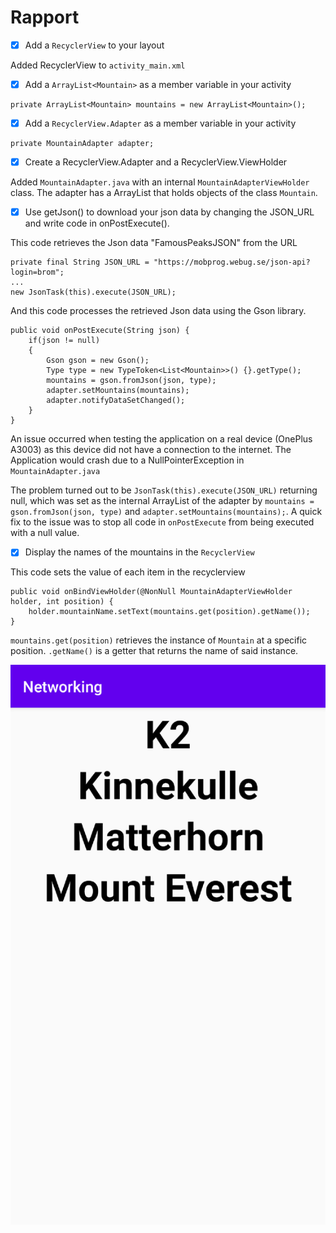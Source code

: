 
# Rapport

- [x] Add a `RecyclerView` to your layout

Added RecyclerView to `activity_main.xml`

- [x] Add a `ArrayList<Mountain>` as a member variable in your activity

```
private ArrayList<Mountain> mountains = new ArrayList<Mountain>();
```

- [x] Add a `RecyclerView.Adapter` as a member variable in your activity

```
private MountainAdapter adapter;
```

- [x] Create a RecyclerView.Adapter and a RecyclerView.ViewHolder

Added `MountainAdapter.java` with an internal `MountainAdapterViewHolder` class. The adapter has a
ArrayList that holds objects of the class `Mountain`.

- [x] Use getJson() to download your json data by changing the JSON_URL and write code in onPostExecute().

This code retrieves the Json data "FamousPeaksJSON" from the URL
```
private final String JSON_URL = "https://mobprog.webug.se/json-api?login=brom";
...
new JsonTask(this).execute(JSON_URL);
```

And this code processes the retrieved Json data using the Gson library.

```
public void onPostExecute(String json) {
    if(json != null)
    {
        Gson gson = new Gson();
        Type type = new TypeToken<List<Mountain>>() {}.getType();
        mountains = gson.fromJson(json, type);
        adapter.setMountains(mountains);
        adapter.notifyDataSetChanged();
    }
}
```
An issue occurred when testing the application on a real device (OnePlus A3003) as this device did
not have a connection to the internet. The Application would crash due to a NullPointerException
in `MountainAdapter.java`

The problem turned out to be `JsonTask(this).execute(JSON_URL)` returning null, which was set
as the internal ArrayList of the adapter by `mountains = gson.fromJson(json, type)` and
`adapter.setMountains(mountains);`. A quick fix to the issue was to stop all code in `onPostExecute`
from being executed with a null value.

- [x] Display the names of the mountains in the `RecyclerView`

This code sets the value of each item in the recyclerview
```
public void onBindViewHolder(@NonNull MountainAdapterViewHolder holder, int position) {
    holder.mountainName.setText(mountains.get(position).getName());
}
```

`mountains.get(position)` retrieves the instance of `Mountain` at a specific position.
`.getName()` is a getter that returns the name of said instance.

![](Screenshot.png)